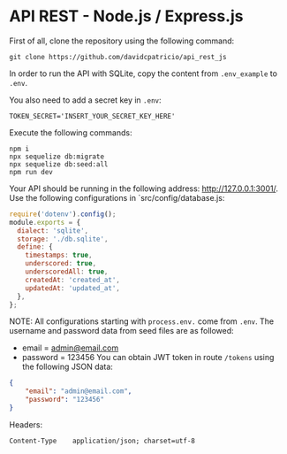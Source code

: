 # API REST - Node.js / Express.js

First of all, clone the repository using the following command:
```
git clone https://github.com/davidcpatricio/api_rest_js
```

In order to run the API with SQLite, copy the content from `.env_example` to `.env`.  

You also need to add a secret key in `.env`:

```
TOKEN_SECRET='INSERT_YOUR_SECRET_KEY_HERE'
```

Execute the following commands:

```
npm i
npx sequelize db:migrate
npx sequelize db:seed:all
npm run dev
```
Your API should be running in the following address: http://127.0.0.1:3001/.
Use the following configurations in `src/config/database.js:
```javascript
require('dotenv').config();
module.exports = {
  dialect: 'sqlite',
  storage: './db.sqlite',
  define: {
    timestamps: true,
    underscored: true,
    underscoredAll: true,
    createdAt: 'created_at',
    updatedAt: 'updated_at',
  },
};
```

NOTE: All configurations starting with `process.env.` come from `.env`.
The username and password data from seed files are as followed:
- email = admin@email.com
- password = 123456
You can obtain JWT token in route `/tokens` using the following JSON data:
```json
{
	"email": "admin@email.com",
	"password": "123456"
}
```
Headers:
```
Content-Type	application/json; charset=utf-8
```
